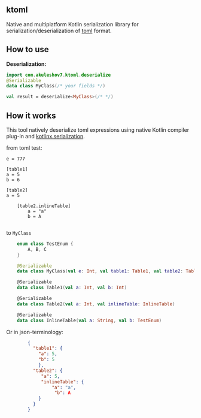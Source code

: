 ## ktoml 

Native and multiplatform Kotlin serialization library for serialization/deserialization of [toml](https://toml.io/en/) format. 

## How to use
**Deserialization:**
```kotlin
import com.akuleshov7.ktoml.deserialize
@Serializable
data class MyClass(/* your fields */)

val result = deserialize<MyClass>(/* */)
```

## How it works

This tool natively deserialize toml expressions using native Kotlin compiler plug-in and [kotlinx.serialization](https://github.com/Kotlin/kotlinx.serialization/blob/master/docs/serialization-guide.md).

from toml test:
```text
e = 777

[table1]
a = 5
b = 6

[table2]
a = 5

    [table2.inlineTable]
        a = "a"
        b = A
   
```

to `MyClass`
```kotlin
    enum class TestEnum {
        A, B, C
    }

    @Serializable
    data class MyClass(val e: Int, val table1: Table1, val table2: Table2)

    @Serializable
    data class Table1(val a: Int, val b: Int)

    @Serializable
    data class Table2(val a: Int, val inlineTable: InlineTable)

    @Serializable
    data class InlineTable(val a: String, val b: TestEnum)
```

Or in json-terminology:
```json
        {
          "table1": {
            "a": 5,
            "b": 5
            },
          "table2": {
             "a": 5,
             "inlineTable": {
                 "a": "a",
                  "b": A
            }
          }
        }
``` 